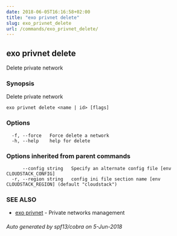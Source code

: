```yaml
---
date: 2018-06-05T16:16:58+02:00
title: "exo privnet delete"
slug: exo_privnet_delete
url: /commands/exo_privnet_delete/
---
```

## exo privnet delete

Delete private network

### Synopsis

Delete private network

```
exo privnet delete <name | id> [flags]
```

### Options

```
  -f, --force   Force delete a network
  -h, --help    help for delete
```

### Options inherited from parent commands

```
      --config string   Specify an alternate config file [env CLOUDSTACK_CONFIG]
  -r, --region string   config ini file section name [env CLOUDSTACK_REGION] (default "cloudstack")
```

### SEE ALSO

* [exo privnet](/commands/exo_privnet/)	 - Private networks management

###### Auto generated by spf13/cobra on 5-Jun-2018
